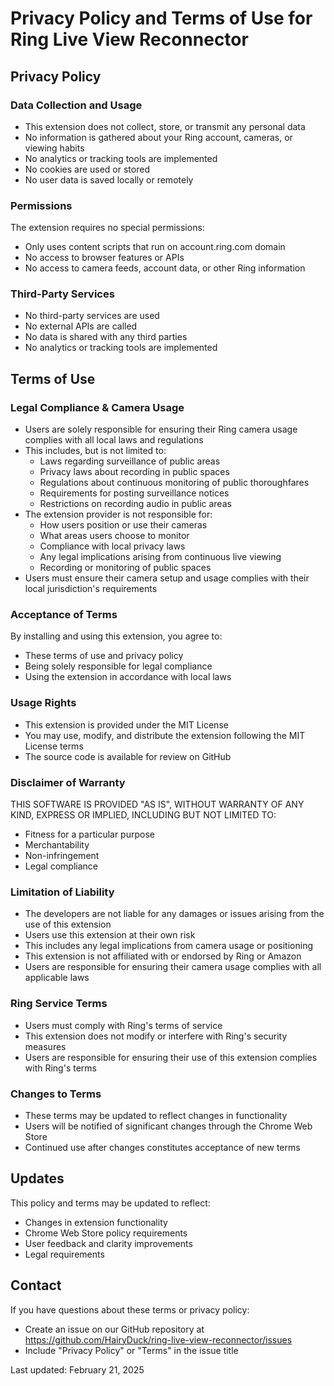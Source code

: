 # Privacy Policy and Terms of Use for Ring Live View Reconnector

## Privacy Policy

### Data Collection and Usage
- This extension does not collect, store, or transmit any personal data
- No information is gathered about your Ring account, cameras, or viewing habits
- No analytics or tracking tools are implemented
- No cookies are used or stored
- No user data is saved locally or remotely

### Permissions
The extension requires no special permissions:
- Only uses content scripts that run on account.ring.com domain
- No access to browser features or APIs
- No access to camera feeds, account data, or other Ring information

### Third-Party Services
- No third-party services are used
- No external APIs are called
- No data is shared with any third parties
- No analytics or tracking tools are implemented

## Terms of Use

### Legal Compliance & Camera Usage
- Users are solely responsible for ensuring their Ring camera usage complies with all local laws and regulations
- This includes, but is not limited to:
  - Laws regarding surveillance of public areas
  - Privacy laws about recording in public spaces
  - Regulations about continuous monitoring of public thoroughfares
  - Requirements for posting surveillance notices
  - Restrictions on recording audio in public areas
- The extension provider is not responsible for:
  - How users position or use their cameras
  - What areas users choose to monitor
  - Compliance with local privacy laws
  - Any legal implications arising from continuous live viewing
  - Recording or monitoring of public spaces
- Users must ensure their camera setup and usage complies with their local jurisdiction's requirements

### Acceptance of Terms
By installing and using this extension, you agree to:
- These terms of use and privacy policy
- Being solely responsible for legal compliance
- Using the extension in accordance with local laws

### Usage Rights
- This extension is provided under the MIT License
- You may use, modify, and distribute the extension following the MIT License terms
- The source code is available for review on GitHub

### Disclaimer of Warranty
THIS SOFTWARE IS PROVIDED "AS IS", WITHOUT WARRANTY OF ANY KIND, EXPRESS OR IMPLIED, INCLUDING BUT NOT LIMITED TO:
- Fitness for a particular purpose
- Merchantability
- Non-infringement
- Legal compliance

### Limitation of Liability
- The developers are not liable for any damages or issues arising from the use of this extension
- Users use this extension at their own risk
- This includes any legal implications from camera usage or positioning
- This extension is not affiliated with or endorsed by Ring or Amazon
- Users are responsible for ensuring their camera usage complies with all applicable laws

### Ring Service Terms
- Users must comply with Ring's terms of service
- This extension does not modify or interfere with Ring's security measures
- Users are responsible for ensuring their use of this extension complies with Ring's terms

### Changes to Terms
- These terms may be updated to reflect changes in functionality
- Users will be notified of significant changes through the Chrome Web Store
- Continued use after changes constitutes acceptance of new terms

## Updates
This policy and terms may be updated to reflect:
- Changes in extension functionality
- Chrome Web Store policy requirements
- User feedback and clarity improvements
- Legal requirements

## Contact
If you have questions about these terms or privacy policy:
- Create an issue on our GitHub repository at https://github.com/HairyDuck/ring-live-view-reconnector/issues
- Include "Privacy Policy" or "Terms" in the issue title

Last updated: February 21, 2025
